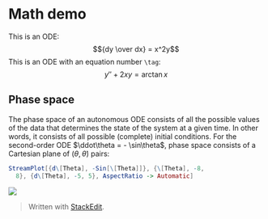 
# Math demo

This is an ODE:
$${dy \over dx} = x^2y$$
This is an ODE with an equation number `\tag`:
$$y''+2xy=\arctan x \tag{1}$$

## Phase space
 
 The phase space of an autonomous ODE consists of all the possible values of the data that determines the state of the system at a given time. In other words, it consists of all possible (complete) initial conditions. For the second-order ODE $\ddot\theta = - \sin\theta$, phase space consists of a Cartesian plane of $(\theta, \dot\theta)$ pairs:
```mathematica
StreamPlot[{d\[Theta], -Sin[\[Theta]]}, {\[Theta], -8, 
  8}, {d\[Theta], -5, 5}, AspectRatio -> Automatic]
  ```
 
![
](https://lh3.googleusercontent.com/LwW0EHIP7y3nyNL4tjt-rRPTN5Fk4ppsplgu_kORQzR2njcCDe340jR3H9zKMCzgRhzGOxSf2DOX "Phase space of a pendulum")

> Written with [StackEdit](https://stackedit.io/).
<!--stackedit_data:
eyJoaXN0b3J5IjpbLTY1ODM3MjZdfQ==
-->